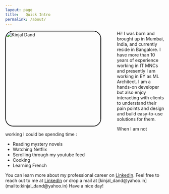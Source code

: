 ```yaml
---
layout: page
title:   Quick Intro
permalink: /about/
---
```

<p><img src="../images/IMG-20230502-WA0018 - CopyCrop.jpg" alt="Kinjal Dand" height="300" width="300" style='float:left;margin-right:50px;border:2px solid #000;border-radius: 25px;'><span style='display:inline'>Hi! I was born and brought up in Mumbai, India, and currently reside in Bangalore. I have more than 10 years of experience working in IT MNCs and presently I am working in EY as ML Architect. I am a hands-on developer but also enjoy interacting with clients to understand their pain points and design and build easy-to-use solutions for them.</span></p>

When I am not working I could be spending time :
<ul>
  <li>Reading mystery novels</li>
  <li>Watching Netflix</li>
  <li>Scrolling through my youtube feed</li>
  <li>Cooking</li>
  <li>Learning French</li>
</ul>

<span style='display:inline'>
You can learn more about my professional career on <a href='https://www.linkedin.com/in/kinjaldand/'>LinkedIn</a>. 
Feel free to reach out to me at <a href='https://www.linkedin.com/in/kinjaldand/'>LinkedIn</a> or drop a mail at [kinjal_dand@yahoo.in](mailto:kinjal_dand@yahoo.in) Have a nice day! </span>


